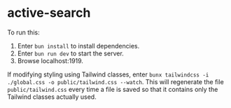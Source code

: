 # active-search

To run this:

1. Enter `bun install` to install dependencies.
1. Enter `bun run dev` to start the server.
1. Browse localhost:1919.

If modifying styling using Tailwind classes,
enter `bunx tailwindcss -i ./global.css -o public/tailwind.css --watch`.
This will regenerate the file `public/tailwind.css` every time a file is saved
so that it contains only the Tailwind classes actually used.
